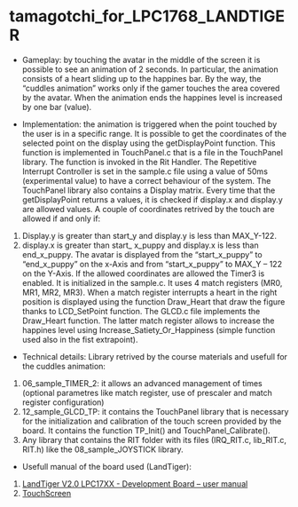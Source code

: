 # tamagotchi_for_LPC1768_LANDTIGER

-	Gameplay: by touching the avatar in the middle of the screen it is possible to see an animation of 2 seconds. In particular, the animation consists of a heart sliding up to the happines bar. By the way, the “cuddles animation” works only if the gamer touches the area covered by the avatar. When the animation ends the happines level is increased by one bar (value).  

-	Implementation: the animation is triggered when the point touched by the user is in a specific range. It is possible to get the coordinates of the selected point on the display using the getDisplayPoint function. This function is implemented in TouchPanel.c that is a file in the TouchPanel library. The function is invoked in the Rit Handler.  The Repetitive Interrupt Controller is set in the sample.c file using a value of 50ms (experimental value) to have a correct behaviour of the system. The TouchPanel library also contains a Display matrix. Every time that the getDisplayPoint returns a values, it is checked if display.x and display.y are allowed values. 
A couple of coordinates retrived by the touch are allowed if and only if: 
1) Display.y is greater than start_y and display.y is less than MAX_Y-122. 
2)	display.x is greater than start_ x_puppy and display.x is less than end_x_puppy. 
The avatar is displayed from the “start_x_puppy” to “end_x_puppy” on the x-Axis and from “start_x_puppy” to MAX_Y – 122 on the Y-Axis. 
If the allowed coordinates are allowed the Timer3 is enabled. It is initialized in the sample.c. It uses 4 match registers (MR0, MR1, MR2, MR3). 
When a match register interrupts a heart in the right position is displayed using the function Draw_Heart that draw the figure thanks to LCD_SetPoint function. The GLCD.c file implements the Draw_Heart function. 
The latter match register allows to increase the happines level using Increase_Satiety_Or_Happiness (simple function used also in the fist extrapoint).
-	Technical details:
 Library retrived by the course materials and usefull for the cuddles animation: 

1)	06_sample_TIMER_2: it allows an advanced management of times (optional parametres like match register, use of prescaler and match register configuration)
2)	12_sample_GLCD_TP: it contains the TouchPanel library that is necessary for the initialization and calibration of the touch screen provided by the board. It contains the function TP_Init() and TouchPanel_Calibrate().
3)	Any library that contains the RIT folder with its files (IRQ_RIT.c, lib_RIT.c, RIT.h) like the 08_sample_JOYSTICK library.

-	Usefull manual of the board used (LandTiger):
1) [LandTiger V2.0 LPC17XX - Development Board – user manual](https://os.mbed.com/media/uploads/wim/landtiger_v2.0_-_manual__v1.1.pdf)
2) [TouchScreen](https://www.ti.com/lit/an/slyt277/slyt277.pdf?ts=1674589208164&ref_url=https%253A%252F%252Fwww.google.com%252F)
